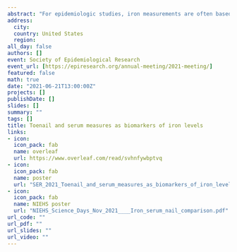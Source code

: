 ```yaml
---
abstract: "For epidemiologic studies, iron measurements are often based on serum. Toenails offer a convenient alternative to serum because of ease of collection, transport, and storage. No study has examined the correlation between the serum and toenail measures for iron. Our aim was to compare measures using serum and toenails iron measures on a cross-sectional and longitudinal basis. Using a sample from the US-wide prospective Sister Study cohort, we compared trace iron levels in toenails with three serum biomarkers: iron, ferritin and percent transferrin saturation. Participants (N=281) donated both blood and toenails at baseline (2003-2009) and a subsample (59%, n=165) provided specimens again about 8 (IQR: 7,9) years later. Cross-sectional analyses included Spearman's rank correlation to assess nail/serum association and coefficient of variation comparisons. We also considered maintenance of rank across time separately for nails and for serum, and compared Spearman's correlation coefficients of repeated measures for nail and serum values. Overall, nail and serum iron values did not correlate well with each other. Spearman correlations at baseline (follow-up) were 0.09 (0.04) for serum iron, 0.11 (0.02) for transferrin saturation, and -0.08 (0.01) for ferritin. Nail measures at baseline (follow-up) had a higher coefficient of variation 1.22 (0.94) than serum iron 0.36 (0.33), ferritin 1.01 (0.93), and transferrin saturation 0.38 (0.33). The Spearman correlation for nail iron between repeats across the two time points (0.47, 95% CI: 0.34, 0.60) was higher than for serum iron (0.25, 95% CI: 0.11, 0.39), transferrin saturation (0.33, 95% CI: 0.18, 0.47), and ferritin (0.45, 95% CI: 0.33, 0.58). Based on cross-sectional and repeated assessments, iron measures based on serum did not correlate with those based on toenails. Toenail iron measures appear to be repeatable, but cannot be taken as a proxy for serum iron values and may represent different mechanisms of iron storage.  "
address:
  city: 
  country: United States
  region: 
all_day: false
authors: []
event: Society of Epidemiological Research
event_url: [https://epiresearch.org/annual-meeting/2021-meeting/]
featured: false
math: true
date: "2021-06-21T13:00:00Z"
projects: []
publishDate: []
slides: []
summary: ""
tags: []
title: Toenail and serum measures as biomarkers of iron levels
links:
- icon: 
  icon_pack: fab
  name: overleaf
  url: https://www.overleaf.com/read/svhnfywbptvq
- icon: 
  icon_pack: fab
  name: poster
  url: "SER_2021_Toenail_and_serum_measures_as_biomarkers_of_iron_levels.pdf"
- icon: 
  icon_pack: fab
  name: NIEHS poster
  url: "NIEHS_Science_Days_Nov_2021____Iron_serum_nail_comparison.pdf"
url_code: ""
url_pdf: ""
url_slides: ""
url_video: ""
---
```


